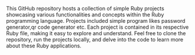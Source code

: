 This GitHub repository hosts a collection of simple Ruby projects showcasing various functionalities and concepts within the Ruby programming language. Projects included simple program likes password generator,qr code generator etc. Each project is contained in its respective Ruby file, making it easy to explore and understand. Feel free to clone the repository, run the projects locally, and delve into the code to learn more about these Ruby applications.
